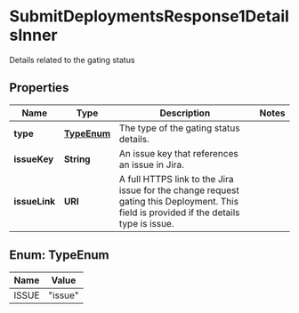 

# SubmitDeploymentsResponse1DetailsInner

Details related to the gating status 

## Properties

| Name | Type | Description | Notes |
|------------ | ------------- | ------------- | -------------|
|**type** | [**TypeEnum**](#TypeEnum) | The type of the gating status details.  |  |
|**issueKey** | **String** | An issue key that references an issue in Jira.  |  |
|**issueLink** | **URI** | A full HTTPS link to the Jira issue for the change request gating this Deployment. This field is provided if the details type is issue.  |  |



## Enum: TypeEnum

| Name | Value |
|---- | -----|
| ISSUE | &quot;issue&quot; |



